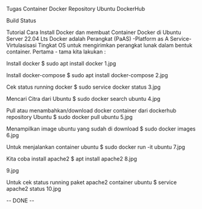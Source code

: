 Tugas
Container Docker Repository Ubuntu
DockerHub

Build Status

Tutorial Cara Install Docker dan membuat Container Docker di Ubuntu Server 22.04 Lts
Docker adalah Perangkat (PaAS) -Platform as A Service- Virtulasisasi Tingkat OS untuk mengirimkan perangkat lunak dalam bentuk container. Pertama - tama kita lakukan :

Install docker
$ sudo apt install docker
1.jpg

Install docker-compose
$ sudo apt install docker-compose
2.jpg

Cek status running docker
$ sudo service docker status
3.jpg

Mencari Citra dari Ubuntu
$ sudo docker search ubuntu
4.jpg

Pull atau menambahkan/download docker container dari dockerhub repository Ubuntu
$ sudo docker pull ubuntu
5.jpg

Menampilkan image ubuntu yang sudah di download
$ sudo docker images
6.jpg

Untuk menjalankan container ubuntu
$ sudo docker run -it ubuntu 
7.jpg

Kita coba install apache2
$ apt install apache2
8.jpg

9.jpg

Untuk cek status running paket apache2 container ubuntu
$ service apache2 status
10.jpg

-- DONE --


